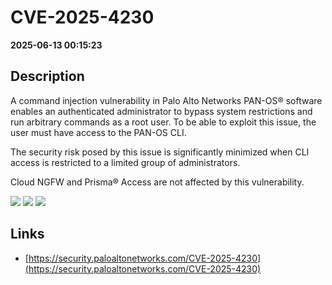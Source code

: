 # CVE-2025-4230

**2025-06-13 00:15:23**

## Description
A command injection vulnerability in Palo Alto Networks PAN-OS® software enables an authenticated administrator to bypass system restrictions and run arbitrary commands as a root user. To be able to exploit this issue, the user must have access to the PAN-OS CLI.

The security risk posed by this issue is significantly minimized when CLI access is restricted to a limited group of administrators. 

Cloud NGFW and Prisma® Access are not affected by this vulnerability.

![](https://img.shields.io/static/v1?label=Score&message=8.4&color=red)
![](https://img.shields.io/static/v1?label=Severity&message=HIGH&color=red)
![](https://img.shields.io/static/v1?label=CWE&message=RCE&color=green)

## Links
- [https://security.paloaltonetworks.com/CVE-2025-4230](https://security.paloaltonetworks.com/CVE-2025-4230)
